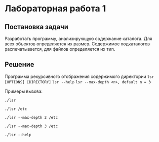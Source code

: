 Лабораторная работа 1
=====================

Постановка задачи
-----------------

Разработать программу, анализирующую содержание каталога. 
Для всех объектов определяется их размер. 
Содержимое подкаталогов распечатывается, для файлов определяется их тип.

Решение
-------

Программа рекурсивного отображения содержимого директории
`lsr [OPTIONS] [DIRECTORY]`
`lsr --help`
`lsr --max-depth <n>, default n = 3`

Примеры вызова:

`./lsr`

`./lsr /etc`

`./lsr --max-depth 2 /etc`

`./lsr --max-depth 3 /etc`

`./lsr --help`
